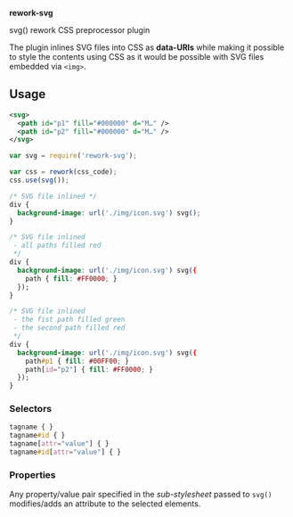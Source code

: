 **rework-svg**

svg() rework CSS preprocessor plugin

The plugin inlines SVG files into CSS as **data-URIs** while making it possible to style the contents using CSS as it would be possible with SVG files embedded via `<img>`.

## Usage

```xml
<svg>
  <path id="p1" fill="#000000" d="M…" />
  <path id="p2" fill="#000000" d="M…" />
</svg>
```

```javascript
var svg = require('rework-svg');

var css = rework(css_code);
css.use(svg());
```

```css
/* SVG file inlined */
div {
  background-image: url('./img/icon.svg') svg();
}

/* SVG file inlined
 - all paths filled red
 */
div {
  background-image: url('./img/icon.svg') svg({
    path { fill: #FF0000; }
  });
}

/* SVG file inlined
 - the fist path filled green
 - the second path filled red
 */
div {
  background-image: url('./img/icon.svg') svg({
    path#p1 { fill: #00FF00; }
    path[id="p2"] { fill: #FF0000; }
  });
}
```

### Selectors

```css
tagname { }
tagname#id { }
tagname[attr="value"] { }
tagname#id[attr="value"] { }
```

### Properties

Any property/value pair specified in the *sub-stylesheet* passed to `svg()` modifies/adds an attribute to the selected elements.
